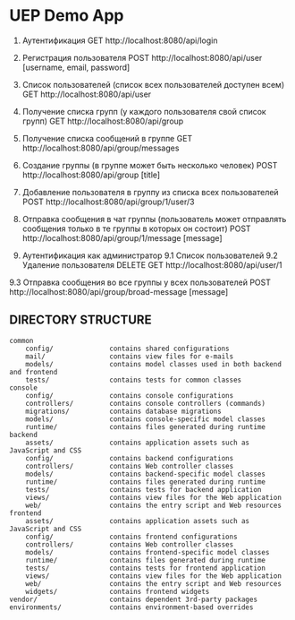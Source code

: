 # UEP Demo App

1. Аутентификация
GET http://localhost:8080/api/login

2. Регистрация пользователя
POST http://localhost:8080/api/user
[username, email, password]

3. Список пользователей (список всех пользователей доступен всем)
GET http://localhost:8080/api/user

4. Получение списка групп (у каждого пользователя свой список групп)
GET http://localhost:8080/api/group

5. Получение списка сообщений в группе
GET http://localhost:8080/api/group/messages

6. Создание группы (в группе может быть несколько человек)
POST http://localhost:8080/api/group
[title]

7. Добавление пользователя в группу из списка всех пользователей
POST http://localhost:8080/api/group/1/user/3

8. Отправка сообщения в чат группы (пользователь может отправлять сообщения только в те группы в которых он состоит)
POST http://localhost:8080/api/group/1/message
[message]


9. Аутентификация как администратор
9.1 Список пользователей
9.2 Удаление пользователя
DELETE GET http://localhost:8080/api/user/1

9.3 Отправка сообщения во все группы у всех пользователей
POST http://localhost:8080/api/group/broad-message
[message]


DIRECTORY STRUCTURE
-------------------

```
common
    config/              contains shared configurations
    mail/                contains view files for e-mails
    models/              contains model classes used in both backend and frontend
    tests/               contains tests for common classes    
console
    config/              contains console configurations
    controllers/         contains console controllers (commands)
    migrations/          contains database migrations
    models/              contains console-specific model classes
    runtime/             contains files generated during runtime
backend
    assets/              contains application assets such as JavaScript and CSS
    config/              contains backend configurations
    controllers/         contains Web controller classes
    models/              contains backend-specific model classes
    runtime/             contains files generated during runtime
    tests/               contains tests for backend application    
    views/               contains view files for the Web application
    web/                 contains the entry script and Web resources
frontend
    assets/              contains application assets such as JavaScript and CSS
    config/              contains frontend configurations
    controllers/         contains Web controller classes
    models/              contains frontend-specific model classes
    runtime/             contains files generated during runtime
    tests/               contains tests for frontend application
    views/               contains view files for the Web application
    web/                 contains the entry script and Web resources
    widgets/             contains frontend widgets
vendor/                  contains dependent 3rd-party packages
environments/            contains environment-based overrides
```
